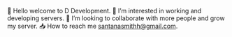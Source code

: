 👋 Hello welcome to D Development.
👀 I’m interested in working and developing servers.
💞️ I’m looking to collaborate with more people and grow my server.
📥 How to reach me santanasmithh@gmail.com.
